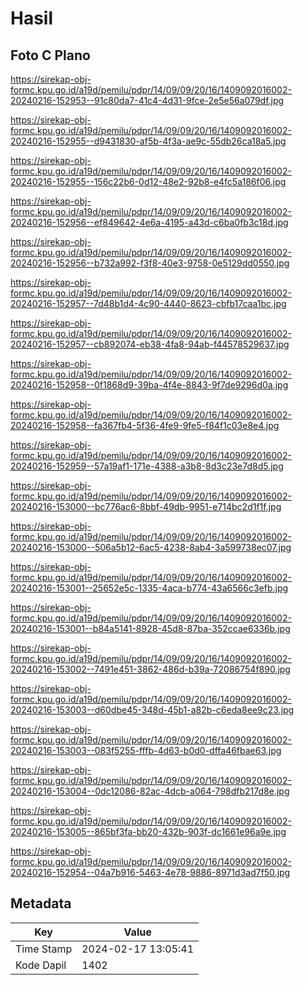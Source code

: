 # Hasil

## Foto C Plano

https://sirekap-obj-formc.kpu.go.id/a19d/pemilu/pdpr/14/09/09/20/16/1409092016002-20240216-152953--91c80da7-41c4-4d31-9fce-2e5e56a079df.jpg

https://sirekap-obj-formc.kpu.go.id/a19d/pemilu/pdpr/14/09/09/20/16/1409092016002-20240216-152955--d9431830-af5b-4f3a-ae9c-55db26ca18a5.jpg

https://sirekap-obj-formc.kpu.go.id/a19d/pemilu/pdpr/14/09/09/20/16/1409092016002-20240216-152955--156c22b6-0d12-48e2-92b8-e4fc5a186f06.jpg

https://sirekap-obj-formc.kpu.go.id/a19d/pemilu/pdpr/14/09/09/20/16/1409092016002-20240216-152956--ef849642-4e6a-4195-a43d-c6ba0fb3c18d.jpg

https://sirekap-obj-formc.kpu.go.id/a19d/pemilu/pdpr/14/09/09/20/16/1409092016002-20240216-152956--b732a992-f3f8-40e3-9758-0e5129dd0550.jpg

https://sirekap-obj-formc.kpu.go.id/a19d/pemilu/pdpr/14/09/09/20/16/1409092016002-20240216-152957--7d48b1d4-4c90-4440-8623-cbfb17caa1bc.jpg

https://sirekap-obj-formc.kpu.go.id/a19d/pemilu/pdpr/14/09/09/20/16/1409092016002-20240216-152957--cb892074-eb38-4fa8-94ab-f44578529637.jpg

https://sirekap-obj-formc.kpu.go.id/a19d/pemilu/pdpr/14/09/09/20/16/1409092016002-20240216-152958--0f1868d9-39ba-4f4e-8843-9f7de9296d0a.jpg

https://sirekap-obj-formc.kpu.go.id/a19d/pemilu/pdpr/14/09/09/20/16/1409092016002-20240216-152958--fa367fb4-5f36-4fe9-9fe5-f84f1c03e8e4.jpg

https://sirekap-obj-formc.kpu.go.id/a19d/pemilu/pdpr/14/09/09/20/16/1409092016002-20240216-152959--57a19af1-171e-4388-a3b8-8d3c23e7d8d5.jpg

https://sirekap-obj-formc.kpu.go.id/a19d/pemilu/pdpr/14/09/09/20/16/1409092016002-20240216-153000--bc776ac6-8bbf-49db-9951-e714bc2d1f1f.jpg

https://sirekap-obj-formc.kpu.go.id/a19d/pemilu/pdpr/14/09/09/20/16/1409092016002-20240216-153000--506a5b12-6ac5-4238-8ab4-3a599738ec07.jpg

https://sirekap-obj-formc.kpu.go.id/a19d/pemilu/pdpr/14/09/09/20/16/1409092016002-20240216-153001--25652e5c-1335-4aca-b774-43a6566c3efb.jpg

https://sirekap-obj-formc.kpu.go.id/a19d/pemilu/pdpr/14/09/09/20/16/1409092016002-20240216-153001--b84a5141-8928-45d8-87ba-352ccae6336b.jpg

https://sirekap-obj-formc.kpu.go.id/a19d/pemilu/pdpr/14/09/09/20/16/1409092016002-20240216-153002--7491e451-3862-486d-b39a-72086754f890.jpg

https://sirekap-obj-formc.kpu.go.id/a19d/pemilu/pdpr/14/09/09/20/16/1409092016002-20240216-153003--d60dbe45-348d-45b1-a82b-c6eda8ee9c23.jpg

https://sirekap-obj-formc.kpu.go.id/a19d/pemilu/pdpr/14/09/09/20/16/1409092016002-20240216-153003--083f5255-fffb-4d63-b0d0-dffa46fbae63.jpg

https://sirekap-obj-formc.kpu.go.id/a19d/pemilu/pdpr/14/09/09/20/16/1409092016002-20240216-153004--0dc12086-82ac-4dcb-a064-798dfb217d8e.jpg

https://sirekap-obj-formc.kpu.go.id/a19d/pemilu/pdpr/14/09/09/20/16/1409092016002-20240216-153005--865bf3fa-bb20-432b-903f-dc1661e96a9e.jpg

https://sirekap-obj-formc.kpu.go.id/a19d/pemilu/pdpr/14/09/09/20/16/1409092016002-20240216-152954--04a7b916-5463-4e78-9886-8971d3ad7f50.jpg


## Metadata

| Key        | Value               |
| ---------- | ------------------- |
| Time Stamp | 2024-02-17 13:05:41 |
| Kode Dapil | 1402                |



